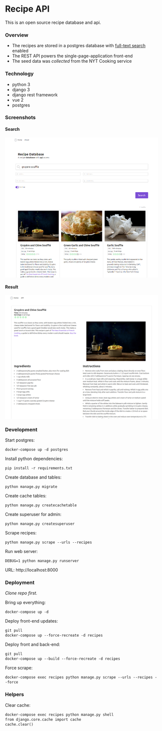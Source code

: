 # Recipe API

This is an open source recipe database and api.

### Overview

- The recipes are stored in a postgres database with [full-text search](https://www.postgresql.org/docs/9.5/textsearch.html) enabled
- The REST API powers the single-page-application front-end
- The seed data was *collected* from the NYT Cooking service

### Technology

- python 3
- django 3
- django rest framework
- vue 2
- postgres

### Screenshots

#### Search
![](static/screenshots/search.png)
#### Result
![](static/screenshots/result.png)

### Development

Start postgres:

    docker-compose up -d postgres
    
Install python dependencies:

    pip install -r requirements.txt
    
Create database and tables:

    python manage.py migrate    

Create cache tables:

    python manage.py createcachetable 
    
Create superuser for admin:

    python manage.py createsuperuser
    
Scrape recipes:

    python manage.py scrape --urls --recipes
        
Run web server:    
    
    DEBUG=1 python manage.py runserver
    
URL: http://localhost:8000


### Deployment

*Clone repo first.*

Bring up everything:

    docker-compose up -d

Deploy front-end updates:

    git pull
    docker-compose up --force-recreate -d recipes

Deploy front and back-end:

    git pull
    docker-compose up --build --force-recreate -d recipes

Force scrape:

    docker-compose exec recipes python manage.py scrape --urls --recipes --force

### Helpers

Clear cache:

    docker-compose exec recipes python manage.py shell
    from django.core.cache import cache
    cache.clear()
